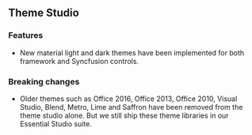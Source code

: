 ## Theme Studio

### Features

* New material light and dark themes have been implemented for both framework and Syncfusion controls.

### Breaking changes

* Older themes such as Office 2016, Office 2013, Office 2010, Visual Studio, Blend, Metro, Lime and Saffron have been removed from the theme studio alone. But we still ship these theme libraries in our Essential Studio suite.